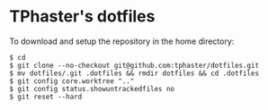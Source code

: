 # TPhaster's dotfiles

To download and setup the repository in the home directory:

	$ cd
	$ git clone --no-checkout git@github.com:tphaster/dotfiles.git
	$ mv dotfiles/.git .dotfiles && rmdir dotfiles && cd .dotfiles
	$ git config core.worktree ".."
	$ git config status.showuntrackedfiles no
	$ git reset --hard
